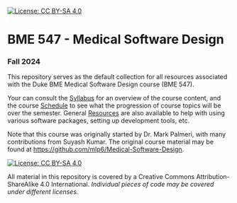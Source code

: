 [![License: CC BY-SA 4.0](https://img.shields.io/badge/License-CC%20BY--SA%204.0-lightgrey.svg)](https://creativecommons.org/licenses/by-sa/4.0/)

# BME 547 - Medical Software Design
### Fall 2024

This repository serves as the default collection for all resources associated
with the Duke BME Medical Software Design course (BME 547).

Your can consult the [Syllabus](syllabus.md) for an overview of the course
content, and the course [Schedule](schedule.md) to see what the progression of
course topics will be over the semester.  General
[Resources](Resources/) are also available to help with using various software
packages, setting up development tools, etc.

Note that this course was originally started by Dr. Mark Palmeri, with many
contributions from Suyash Kumar.  The original course material may be found
at <https://github.com/mlp6/Medical-Software-Design>.

[![License: CC BY-SA 4.0](https://licensebuttons.net/l/by-sa/4.0/80x15.png)](https://creativecommons.org/licenses/by-sa/4.0/)

All material in this repository is covered by a Creative Commons
Attribution-ShareAlike 4.0 International.  *Individual pieces of code may be
covered under different licenses.*
